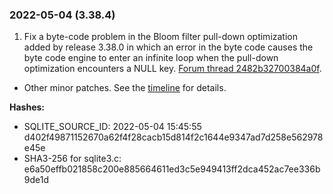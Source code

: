 ### 2022\-05\-04 (3\.38\.4\)

1. Fix a byte\-code problem in the Bloom filter pull\-down optimization added by release
 3\.38\.0 in which an error in the byte code causes the byte code engine to enter an
 infinite loop when the pull\-down optimization encounters a NULL key.
 [Forum thread 2482b32700384a0f](https://sqlite.org/forum/forumpost/2482b32700384a0f).
- Other minor patches. See the
 [timeline](https://sqlite.org/src/timeline?p=branch-3.38&bt=version-3.38.3) for
 details.

**Hashes:**
- SQLITE\_SOURCE\_ID: 2022\-05\-04 15:45:55 d402f49871152670a62f4f28cacb15d814f2c1644e9347ad7d258e562978e45e
- SHA3\-256 for sqlite3\.c: e6a50effb021858c200e885664611ed3c5e949413ff2dca452ac7ee336b9de1d




